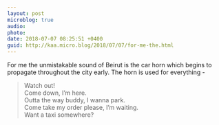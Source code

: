 ```yaml
---
layout: post
microblog: true
audio: 
photo: 
date: 2018-07-07 08:25:51 +0400
guid: http://kaa.micro.blog/2018/07/07/for-me-the.html
---
```

For me the unmistakable sound of Beirut is the car horn which begins to propagate throughout the city early.  The horn is used for everything -  
> Watch out!  
Come down, I’m here.  
Outta the way buddy, I wanna park.  
Come take my order please, I’m waiting.  
Want a taxi somewhere?  
